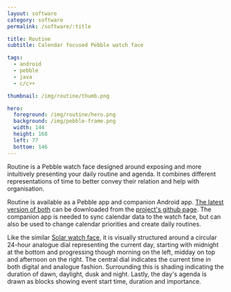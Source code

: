 ```yaml
---
layout: software
category: software
permalink: /software/:title

title: Routine
subtitle: Calendar focused Pebble watch face

tags:
  - android
  - pebble
  - java
  - c/c++

thumbnail: /img/routine/thumb.png

hero:
  foreground: /img/routine/hero.png
  background: /img/pebble-frame.png
  width: 144
  height: 168
  left: 77
  bottom: 146
---
```

Routine is a Pebble watch face designed around exposing and more intuitively presenting your daily routine and agenda.
It combines different representations of time to better convey their relation and help with organisation.

Routine is available as a Pebble app and companion Android app.
[The latest version of both](https://github.com/edpenz/routine/releases/latest) can be downloaded from the [project's github page](https://github.com/edpenz/routine).
The companion app is needed to sync calendar data to the watch face, but can also be used to change calendar priorities and create daily routines.

Like the similar [Solar watch face](./solar), it is visually structured around a circular 24-hour analogue dial representing the current day, starting with midnight at the bottom and progressing though morning on the left, midday on top and afternoon on the right.
The central dial indicates the current time in both digital and analogue fashion.
Surrounding this is shading indicating the duration of dawn, daylight, dusk and night.
Lastly, the day's agenda is drawn as blocks showing event start time, duration and importance.
